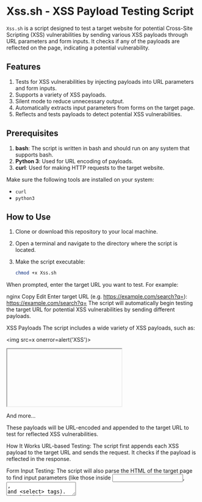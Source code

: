# Xss.sh - XSS Payload Testing Script

`Xss.sh` is a script designed to test a target website for potential Cross-Site Scripting (XSS) vulnerabilities by sending various XSS payloads through URL parameters and form inputs. It checks if any of the payloads are reflected on the page, indicating a potential vulnerability.

## Features

1. Tests for XSS vulnerabilities by injecting payloads into URL parameters and form inputs.
2. Supports a variety of XSS payloads.
3. Silent mode to reduce unnecessary output.
4. Automatically extracts input parameters from forms on the target page.
5. Reflects and tests payloads to detect potential XSS vulnerabilities.

## Prerequisites

1. **bash**: The script is written in bash and should run on any system that supports bash.
2. **Python 3**: Used for URL encoding of payloads.
3. **curl**: Used for making HTTP requests to the target website.

Make sure the following tools are installed on your system:

- `curl`
- `python3`

## How to Use

1. Clone or download this repository to your local machine.

2. Open a terminal and navigate to the directory where the script is located.

3. Make the script executable:

   ```bash
   chmod +x Xss.sh


When prompted, enter the target URL you want to test. For example:

nginx
Copy
Edit
Enter target URL (e.g. https://example.com/search?q=): https://example.com/search?q=
The script will automatically begin testing the target URL for potential XSS vulnerabilities by sending different payloads.

XSS Payloads
The script includes a wide variety of XSS payloads, such as:

<script>alert('XSS')</script>

<img src=x onerror=alert('XSS')>

<iframe src=javascript:alert('XSS')></iframe>

And more...

These payloads will be URL-encoded and appended to the target URL to test for reflected XSS vulnerabilities.

How It Works
URL-based Testing: The script first appends each XSS payload to the target URL and sends the request. It checks if the payload is reflected in the response.

Form Input Testing: The script will also parse the HTML of the target page to find input parameters (like those inside <input>, <textarea>, and <select> tags). It then injects the payloads into those parameters and checks for reflections.

Reporting: After each test, the script outputs whether the payload was reflected in the response, indicating a potential XSS vulnerability.

Example Output
bash
Copy
Edit
🎯 Enter target URL (e.g. https://example.com/search?q=): https://example.com/search?q=

🚀 Starting XSS tests on: https://example.com/search?q=

⚡ Testing payload:
<script>alert('XSS')</script>

🛑 Potential XSS reflected!

⚡ Testing payload:
<img src=x onerror=alert('XSS')>

✅ Not reflected.
Notes
This script is for educational purposes only. It should only be used on websites you own or have permission to test. Unauthorized testing of websites can lead to legal consequences.

The script does not test for stored XSS vulnerabilities (e.g., those that are stored in databases) but only for reflected XSS.

Payloads are designed to test the basic reflected XSS, and additional payloads may be added to improve coverage.
